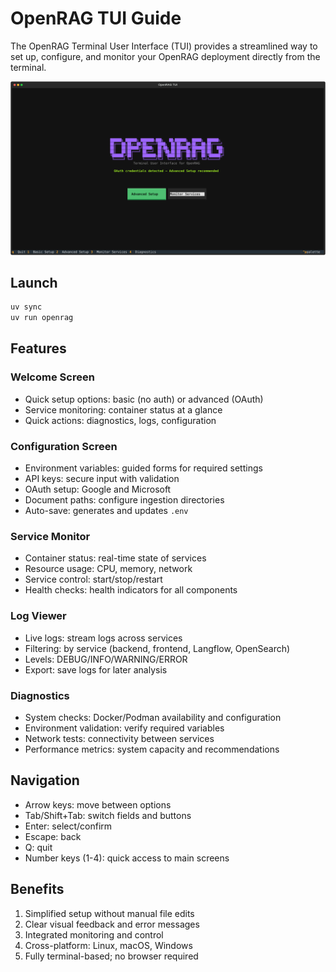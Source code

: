 # OpenRAG TUI Guide

The OpenRAG Terminal User Interface (TUI) provides a streamlined way to set up, configure, and monitor your OpenRAG deployment directly from the terminal.

![OpenRAG TUI Interface](../assets/OpenRAG_TUI_2025-09-10T13_04_11_757637.svg)

## Launch

```bash
uv sync
uv run openrag
```

## Features

### Welcome Screen
- Quick setup options: basic (no auth) or advanced (OAuth)
- Service monitoring: container status at a glance
- Quick actions: diagnostics, logs, configuration

### Configuration Screen
- Environment variables: guided forms for required settings
- API keys: secure input with validation
- OAuth setup: Google and Microsoft
- Document paths: configure ingestion directories
- Auto-save: generates and updates `.env`

### Service Monitor
- Container status: real-time state of services
- Resource usage: CPU, memory, network
- Service control: start/stop/restart
- Health checks: health indicators for all components

### Log Viewer
- Live logs: stream logs across services
- Filtering: by service (backend, frontend, Langflow, OpenSearch)
- Levels: DEBUG/INFO/WARNING/ERROR
- Export: save logs for later analysis

### Diagnostics
- System checks: Docker/Podman availability and configuration
- Environment validation: verify required variables
- Network tests: connectivity between services
- Performance metrics: system capacity and recommendations

## Navigation
- Arrow keys: move between options
- Tab/Shift+Tab: switch fields and buttons
- Enter: select/confirm
- Escape: back
- Q: quit
- Number keys (1-4): quick access to main screens

## Benefits
1. Simplified setup without manual file edits
2. Clear visual feedback and error messages
3. Integrated monitoring and control
4. Cross-platform: Linux, macOS, Windows
5. Fully terminal-based; no browser required


